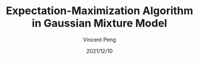 ---
layout: post
title: Expectation-Maximization Algorithm in Gaussian Mixture Model
author: Vincent Peng
date: 2021/12/10
category: Knowledge
---